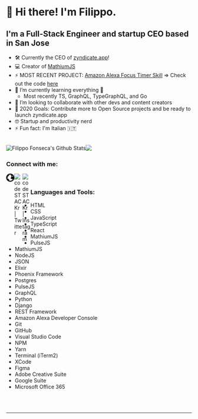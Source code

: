 # 👋 Hi there! I'm Filippo.

## I'm a Full-Stack Engineer and startup CEO based in San Jose

- 🛠 Currently the CEO of [zyndicate.app](https://www.zyndicate.app)!
- 💻 Creator of [MathiumJS](https://mathiumjs.surge.sh)
- ⚡️  MOST RECENT PROJECT: [Amazon Alexa Focus Timer Skill](https://cutt.ly/kfawRin) => Check out the code [here](https://www.github.com/filippo-fonseca/worksession_skill)
- 🌱 I’m currently learning everything 🤣
  - Most recently TS, GraphQL, TypeGraphQL, and Go
- 👯 I’m looking to collaborate with other devs and content creators
- 🥅 2020 Goals: Contribute more to Open Source projects and be ready to launch zyndicate.app
- 🤓 Startup and productivity nerd
- ⚡ Fun fact: I'm Italian 🇮🇹

<br />

<img align="left" alt="Filippo Fonseca's Github Stats" src="https://github-readme-stats.vercel.app/api?username=filippo-fonseca" />
<img align="right alt="Most-Used Languages" src="https://github-readme-stats.vercel.app/api/top-langs/?username=filippo-fonseca&layout=compact" />

<br />

### Connect with me:

[<img align="left" alt="codeSTACKr.com" width="22px" src="https://raw.githubusercontent.com/iconic/open-iconic/master/svg/globe.svg" />](https://www.filippofonseca.com)
[<img align="left" alt="codeSTACKr | Twitter" width="22px" src="https://cdn.jsdelivr.net/npm/simple-icons@v3/icons/twitter.svg" />](https://www.twitter.com/filippofonseca)
[<img align="left" alt="codeSTACKr | Instagram" width="22px" src="https://cdn.jsdelivr.net/npm/simple-icons@v3/icons/instagram.svg" />](https://www.instagram.com/filippo_fonseca)

<br />

### Languages and Tools:

<ul>
  <li>HTML</li>
  <li>CSS</li>
  <li>JavaScript</li>
  <li>TypeScript</li>
  <li>React</li>
  <li>MathiumJS</li>
  <li>PulseJS</li>
  <li>MathiumJS</li>
  <li>NodeJS</li>
  <li>JSON</li>
  <li>Elixir</li>
  <li>Phoenix Framework</li>
  <li>Postgres</li>
  <li>PulseJS</li>
  <li>GraphQL</li>
  <li>Python</li>
  <li>Django</li>
  <li>REST Framework</li>
  <li>Amazon Alexa Developer Console</li>
  <li>Git</li>
  <li>GitHub</li>
  <li>Visual Studio Code</li>
  <li>NPM</li>
  <li>Yarn</li>
  <li>Terminal (iTerm2)</li>
  <li>XCode</li>
  <li>Figma</li>
  <li>Adobe Creative Suite</li>
  <li>Google Suite</li>
  <li>Microsoft Office 365</li>
  
</ul>

<br />
<br />

---
[website]: https://filippofonseca.com
[twitter]: https://twitter.com/filippofonseca
[instagram]: https://instagram.com/filippo_fonseca

